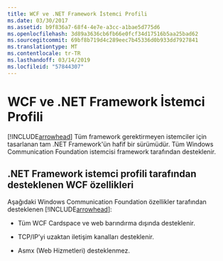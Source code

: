 ```yaml
---
title: WCF ve .NET Framework İstemci Profili
ms.date: 03/30/2017
ms.assetid: b9f836a7-68f4-4e7e-a3cc-a1bae5d775d6
ms.openlocfilehash: 3d89a3636cb6fb66e0fcf34d17516b5aa25bad62
ms.sourcegitcommit: 69bf8b719d4c289eec7b45336d0b933dd7927841
ms.translationtype: MT
ms.contentlocale: tr-TR
ms.lasthandoff: 03/14/2019
ms.locfileid: "57844307"
---
```

# <a name="wcf-and-net-framework-client-profile"></a>WCF ve .NET Framework İstemci Profili
[!INCLUDE[arrowhead](../../../includes/arrowhead-md.md)] Tüm framework gerektirmeyen istemciler için tasarlanan tam .NET Framework'ün hafif bir sürümüdür. Tüm Windows Communication Foundation istemcisi framework tarafından desteklenir.  
  
## <a name="wcf-features-supported-by-the-net-framework-client-profile"></a>.NET Framework istemci profili tarafından desteklenen WCF özellikleri  
 Aşağıdaki Windows Communication Foundation özellikler tarafından desteklenen [!INCLUDE[arrowhead](../../../includes/arrowhead-md.md)]:  
  
-   Tüm WCF Cardspace ve web barındırma dışında desteklenir.  
  
-   TCP/IP'yi uzaktan iletişim kanalları desteklenir.  
  
-   Asmx (Web Hizmetleri) desteklenmez.
